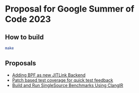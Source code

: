 # Proposal for Google Summer of Code 2023

## How to build

```sh
make
```

## Proposals

- [Adding BPF as new JITLink Backend](./bpf.pdf)
- [Patch based test coverage for quick test feedback](./cover.pdf)
- [Build and Run SingleSource Benchmarks Using ClangIR](./cir.pdf)
